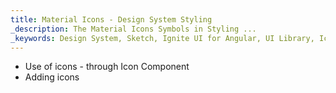 ```yaml
---
title: Material Icons - Design System Styling
_description: The Material Icons Symbols in Styling ... 
_keywords: Design System, Sketch, Ignite UI for Angular, UI Library, Icons, Material
---
```


- Use of icons - through Icon Component
- Adding icons
